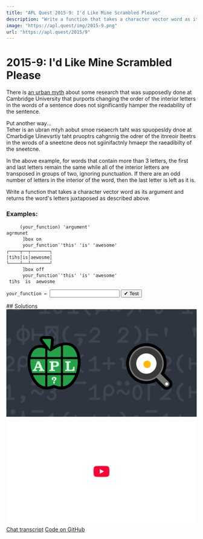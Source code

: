 ```yaml
---
title: "APL Quest 2015-9: I'd Like Mine Scrambled Please"
description: "Write a function that takes a character vector word as its argument and returns the word's letters juxtaposed as described above."
image: "https://apl.quest/img/2015-9.png"
url: "https://apl.quest/2015/9"
---
```


# <span class=s>2015-</span>9: I'd Like Mine Scrambled Please
There is [an urban myth](https://en.wikipedia.org/wiki/Typoglycemia) about some research that was supposedly done at Cambridge University that purports changing the order of the interior letters in the words of a sentence does not significantly hamper the readability of the sentence. 

Put another way...  
Teher is an ubran mtyh aobut smoe rseaecrh taht was spuopesldy dnoe at Cmarbdige Uinevsrtiy taht pruoptrs cahgnnig the odrer of the itnreoir lteetrs in the wrods of a sneetcne deos not sgiinifactnly hmaepr the raeadibilty of the sneetcne.  

In the above example, for words that contain more than 3 letters, the first and last letters remain the same while all of the interior letters are transposed in groups of two, ignoring punctuation. If there are an odd number of letters in the interior of the word, then the last letter is left as it is. 

Write a function that takes a character vector word as its argument and returns the word's letters juxtaposed as described above.

### Examples:

```APL
     (your_function) 'argument'
agrmunet
      ]box on
      your_function¨'this' 'is' 'awesome'
┌────┬──┬───────┐
│tihs│is│aewosme│
└────┴──┴───────┘
      ]box off 
      your_function¨'this' 'is' 'awesome'
 tihs  is  aewosme 
```


           
<div class="pdiv">
  <code onclick="p_Input.focus()">your_function ← </code><input id="p_Input" autocomplete="off" spellcheck="false" oninput="this.parentElement.querySelector`button`.disabled=false;localStorage.setItem(window.location.pathname,this.value)" onkeypress="subm(event)">
  <button onclick="alert$.next`Testing…`;submitSolution`p`" class="md-button md-button--primary">&#x2714; Test</button>
</div>
<blockquote id="p_Output"></blockquote>
## Solutions
<div onclick="play(this)" title="Video on YouTube" class="yt">
<img alt="Video Thumbnail" src="../../img/2015-9.png">
<img alt="YouTube" src="../../img/yt-big.png">
</div>
<a href="https://chat.stackexchange.com/transcript/52405?m=61822639#61822639" target="_blank" class="md-button md-button--primary">Chat transcript</a>
<a href="https://github.com/dyalog/apl.quest/blob/main/2015/9.apl" target="_blank" class="md-button md-button--primary right">Code on GitHub</a>

<script>
    testCases={"a":["'argument'","'awesome'","'at'","'this'","'is'","'awesome'","'the'","⎕A[?20⍴26]"],"b":["'hello'","'world'","⎕A[?(20+?20)⍴26]","⎕A[?(20+?20)⍴26]","⎕A[?(20+?20)⍴26]","⎕A[,?26]"],"f":"'^.' '(.)(.)(?=.)'⎕R'&' '\\2\\1'"}
    p_Input.value=localStorage.getItem(window.location.pathname)
    play=e=>e.outerHTML=`<iframe src="https://www.youtube.com/embed/jptaYjzi_mE?list=PLYKQVqyrAEj9wDIUyLDGtDAFTKY38BUMN&autoplay=1" title="<span class=s>2015-</span>9: I'd Like Mine Scrambled Please (APL Quest 2015-9)" frameborder="0" allow="accelerometer; autoplay; clipboard-write; encrypted-media; gyroscope; picture-in-picture; web-share" referrerpolicy="strict-origin-when-cross-origin" allowfullscreen></iframe>`
</script>
